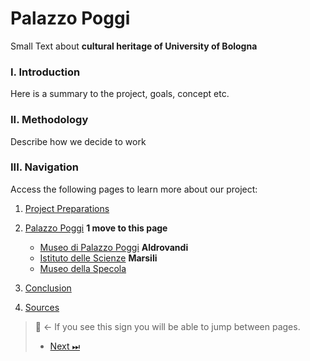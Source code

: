# Palazzo Poggi

Small Text about **cultural heritage of University of Bologna**

### I. Introduction
Here is a summary to the project, goals, concept etc.

### II. Methodology
Describe how we decide to work

### III. Navigation
Access the following pages to learn more about our project:

1. [Project Preparations](Project-Prep.md)

2. [Palazzo Poggi](Poggi.md) **1 move to this page**
    - [Museo di Palazzo Poggi](LINK) **Aldrovandi**
    -  [Istituto delle Scienze](Scienze.md) **Marsili**
    - [Museo della Specola](Specola.md) 
  
4. [Conclusion](Conslusion.md)
5. [Sources](Sources.md)


> 🧭 ← If you see this sign you will be able to jump between pages.
>
> - [Next ⏭](Project-Prep.md) 

